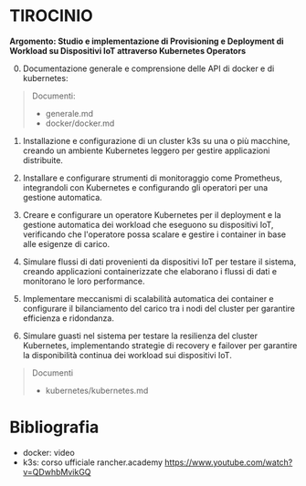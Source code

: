 # TIROCINIO
**Argomento: Studio e implementazione di Provisioning e Deployment di Workload su Dispositivi IoT attraverso Kubernetes Operators**

0. Documentazione generale e comprensione delle API di docker e di kubernetes:
> Documenti: 
> - generale.md
> - docker/docker.md

1. Installazione e configurazione di un cluster k3s su una o più macchine, creando un ambiente Kubernetes leggero per gestire applicazioni distribuite.


2. Installare e configurare strumenti di monitoraggio come Prometheus, integrandoli con Kubernetes e configurando gli operatori per una gestione automatica.

3. Creare e configurare un operatore Kubernetes per il deployment e la gestione automatica dei workload che eseguono su dispositivi IoT, verificando che l'operatore possa scalare e gestire i container in base alle esigenze di carico.

4. Simulare flussi di dati provenienti da dispositivi IoT per testare il sistema, creando applicazioni containerizzate che elaborano i flussi di dati e monitorano le loro performance.

5. Implementare meccanismi di scalabilità automatica dei container e configurare il bilanciamento del carico tra i nodi del cluster per garantire efficienza e ridondanza.

6. Simulare guasti nel sistema per testare la resilienza del cluster Kubernetes, implementando strategie di recovery e failover per garantire la disponibilità continua dei workload sui dispositivi IoT.

> Documenti
> - kubernetes/kubernetes.md

# Bibliografia

- docker: video 
- k3s: corso ufficiale rancher.academy
https://www.youtube.com/watch?v=QDwhbMvikGQ
